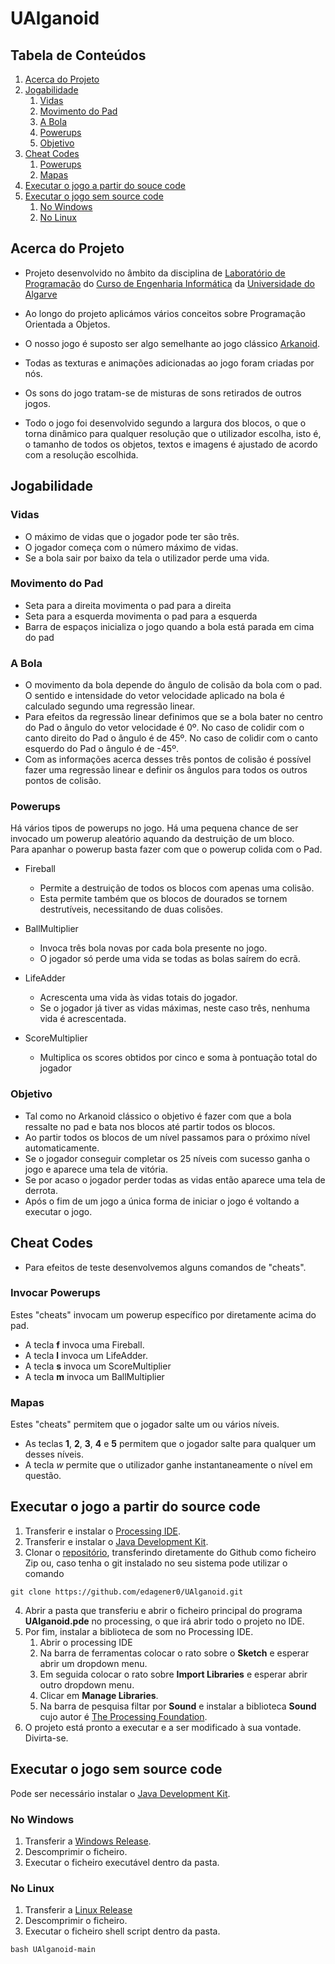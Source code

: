 # UAlganoid
## Tabela de Conteúdos
1. [Acerca do Projeto](#Acerca-do-Projeto)
2. [Jogabilidade](#Jogabilidade)
    1. [Vidas](#Vidas)
    2. [Movimento do Pad](#Movimento-do-Pad)
    3. [A Bola](#A-Bola)
    4. [Powerups](#Powerups)
    5. [Objetivo](#Objetivo)
3. [Cheat Codes](#Cheat-Codes)
    1. [Powerups](#Invocar-Powerups)
    2. [Mapas](#Mapas)
4. [Executar o jogo a partir do souce code](#Executar-o-jogo-a-partir-do-source-code)
5. [Executar o jogo sem source code](#Executar-o-jogo-sem-source-code)
    1. [No Windows](#No-Windows)
    2. [No Linux](#No-Linux)
## Acerca do Projeto
- Projeto desenvolvido no âmbito da disciplina de [Laboratório de Programação](https://academico.ualg.pt/netpa/doc?codeDiscip=14781068&anoLectivo=202425&codInstituic=9&stage=FichaUnidadeCurricular&_event=publicacaoFUC&docIsAttachment=false) do [Curso de Engenharia Informática](https://www.ualg.pt/curso/1478/plano) da [Universidade do Algarve](https://www.ualg.pt/)


- Ao longo do projeto aplicámos vários conceitos sobre Programação Orientada a Objetos.</li>

- O nosso jogo é suposto ser algo semelhante ao jogo clássico [Arkanoid](https://en.wikipedia.org/wiki/Arkanoid).

- Todas as texturas e animações adicionadas ao jogo foram criadas por nós.</li>
- Os sons do jogo tratam-se de misturas de sons retirados de outros jogos.</li>
- Todo o jogo foi desenvolvido segundo a largura dos blocos, o que o torna dinâmico para qualquer resolução que o utilizador escolha, isto é, o tamanho de todos os objetos, textos e imagens é ajustado de acordo com a resolução escolhida.</li>


## Jogabilidade

### Vidas

- O máximo de vidas que o jogador pode ter são três.
- O jogador começa com o número máximo de vidas.
- Se a bola sair por baixo da tela o utilizador perde uma vida.


### Movimento do Pad


- Seta para a direita movimenta o pad para a direita
- Seta para a esquerda movimenta o pad para a esquerda
- Barra de espaços inicializa o jogo quando a bola está parada em cima do pad


### A Bola

- O movimento da bola depende do ângulo de colisão da bola com o pad. O sentido e intensidade do vetor velocidade aplicado na bola é calculado segundo uma regressão linear.
- Para efeitos da regressão linear definimos que se a bola bater no centro do Pad o ângulo do vetor velocidade é 0º. No caso de colidir com o canto direito do Pad o ângulo é de 45º. No caso de colidir com o canto esquerdo do Pad o ângulo é de -45º.
- Com as informações acerca desses três pontos de colisão é possível fazer uma regressão linear e definir os ângulos para todos os outros pontos de colisão.


### Powerups
Há vários tipos de powerups no jogo. Há uma pequena chance de ser invocado um powerup aleatório aquando da destruição de um bloco.\
Para apanhar o powerup basta fazer com que o powerup colida com o Pad.


- Fireball
    - Permite a destruição de todos os blocos com apenas uma colisão.
    - Esta permite também que os blocos de dourados se tornem destrutíveis, necessitando de duas colisões.

- BallMultiplier
    - Invoca três bola novas por cada bola presente no jogo.
    - O jogador só perde uma vida se todas as bolas saírem do ecrã.



- LifeAdder
    - Acrescenta uma vida às vidas totais do jogador.
    - Se o jogador já tiver as vidas máximas, neste caso três, nenhuma vida é acrescentada.


- ScoreMultiplier

    - Multiplica os scores obtidos por cinco e soma à pontuação total do jogador


### Objetivo

- Tal como no Arkanoid clássico o objetivo é fazer com que a bola ressalte no pad e bata nos blocos até partir todos os blocos.
- Ao partir todos os blocos de um nível passamos para o próximo nível automaticamente.
- Se o jogador conseguir completar os 25 níveis com sucesso ganha o jogo e aparece uma tela de vitória. 
- Se por acaso o jogador perder todas as vidas então aparece uma tela de derrota. 
- Após o fim de um jogo a única forma de iniciar o jogo é voltando a executar o jogo.

## Cheat Codes

- Para efeitos de teste desenvolvemos alguns comandos de "cheats".

### Invocar Powerups
Estes "cheats" invocam um powerup específico por diretamente acima do pad.

- A tecla **f** invoca uma Fireball.
- A tecla **l** invoca um LifeAdder.
- A tecla **s** invoca um ScoreMultiplier
- A tecla **m** invoca um BallMultiplier

### Mapas

Estes "cheats" permitem que o jogador salte um ou vários níveis.

- As teclas **1**, **2**, **3**, **4** e **5** permitem que o jogador salte para qualquer um desses níveis.
- A tecla *w* permite que o utilizador ganhe instantaneamente o nível em questão.

## Executar o jogo a partir do source code

1. Transferir e instalar o [Processing IDE](https://processing.org/download).
2. Transferir e instalar o [Java Development Kit](https://www.oracle.com/java/technologies/downloads/).
3. Clonar o [repositório](https://github.com/edagener0/UAlganoid.git), transferindo diretamente do Github como ficheiro Zip ou, caso tenha o git instalado no seu sistema pode utilizar o comando
```
git clone https://github.com/edagener0/UAlganoid.git
```
4. Abrir a pasta que transferiu e abrir o ficheiro principal do programa **UAlganoid.pde** no processing, o que irá abrir todo o projeto no IDE.
5. Por fim, instalar a biblioteca de som no Processing IDE.
    1. Abrir o processing IDE
    2. Na barra de ferramentas colocar o rato sobre o **Sketch** e esperar abrir um dropdown menu.
    3. Em seguida colocar o rato sobre **Import Libraries** e esperar abrir outro dropdown menu.
    4. Clicar em **Manage Libraries**.
    5. Na barra de pesquisa filtar por **Sound** e instalar a biblioteca **Sound** cujo autor é [The Processing Foundation](https://processingfoundation.org/).
6. O projeto está pronto a executar e a ser modificado à sua vontade. Divirta-se.

## Executar o jogo sem source code

Pode ser necessário instalar o [Java Development Kit](https://www.oracle.com/java/technologies/downloads/).
### No Windows

1. Transferir a [Windows Release](https://github.com/edagener0/UAlganoid/releases/tag/UAlganoid-windows64).
2. Descomprimir o ficheiro.
3. Executar o ficheiro executável dentro da pasta.

### No Linux
1. Transferir a [Linux Release](https://github.com/edagener0/UAlganoid/releases/tag/UAlganoid-Linux)
2. Descomprimir o ficheiro.
3. Executar o ficheiro shell script dentro da pasta.
```
bash UAlganoid-main
```


